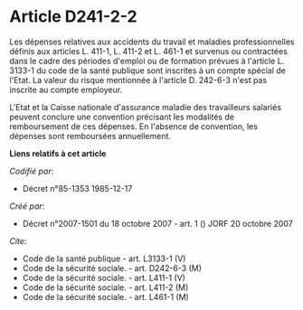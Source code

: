 # Article D241-2-2

Les dépenses relatives aux accidents du travail et maladies professionnelles définis aux articles L. 411-1, L. 411-2 et L.
461-1 et survenus ou contractées dans le cadre des périodes d'emploi ou de formation prévues à l'article L. 3133-1 du code de
la santé publique sont inscrites à un compte spécial de l'Etat. La valeur du risque mentionnée à l'article D. 242-6-3 n'est
pas inscrite au compte employeur.

L'Etat et la Caisse nationale d'assurance maladie des travailleurs salariés peuvent conclure une convention précisant les
modalités de remboursement de ces dépenses. En l'absence de convention, les dépenses sont remboursées annuellement.

**Liens relatifs à cet article**

_Codifié par_:

  - Décret n°85-1353 1985-12-17

_Créé par_:

  - Décret n°2007-1501 du 18 octobre 2007 - art. 1 () JORF 20 octobre 2007

_Cite_:

  - Code de la santé publique - art. L3133-1 (V)
  - Code de la sécurité sociale. - art. D242-6-3 (M)
  - Code de la sécurité sociale. - art. L411-1 (V)
  - Code de la sécurité sociale. - art. L411-2 (M)
  - Code de la sécurité sociale. - art. L461-1 (M)
